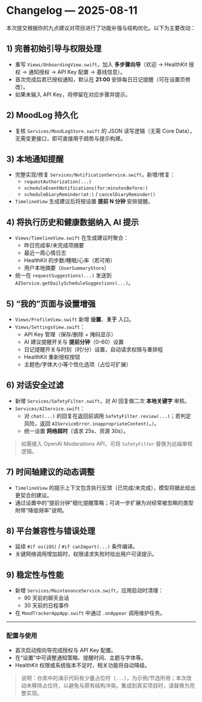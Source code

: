 # Changelog — 2025-08-11

本次提交根据你的九点建议对项目进行了功能补强与结构优化。以下为主要改动：

## 1) 完善初始引导与权限处理
- 重写 `Views/OnboardingView.swift`，加入 **多步骤向导**（欢迎 → HealthKit 授权 → 通知授权 → API Key 配置 → 基线信息）。
- 首次完成后若已授权通知，默认在 **21:00** 安排每日日记提醒（可在设置页修改）。
- 如果未输入 API Key，将停留在对应步骤并提示。

## 2) MoodLog 持久化
- 复核 `Services/MoodLogStore.swift` 的 JSON 读写逻辑（无需 Core Data）。无需变更接口，即可直接用于趋势与提示构建。

## 3) 本地通知提醒
- 完整实现/修复 `Services/NotificationService.swift`，新增/修复：
  - `requestAuthorization(...)`
  - `scheduleEventNotifications(for:minutesBefore:)`
  - `scheduleDiaryReminder(at:)` / `cancelDiaryReminder()`
- `TimelineView` 生成建议后将按设置 **提前 N 分钟** 安排提醒。

## 4) 将执行历史和健康数据纳入 AI 提示
- `Views/TimelineView.swift` 在生成建议时聚合：
  - 昨日完成率/未完成项摘要
  - 最近一周心情日志
  - HealthKit 的步数/睡眠/心率（若可用）
  - 用户本地摘要（`UserSummaryStore`）
- 统一在 `requestSuggestions(...)` 发送到 `AIService.getDailyScheduleSuggestions(...)`。

## 5) “我的”页面与设置增强
- `Views/ProfileView.swift` 新增 **设置**、**关于** 入口。
- `Views/SettingsView.swift`：
  - API Key 管理（保存/删除 + 掩码显示）
  - AI 建议提醒开关与 **提前分钟**（0–60）设置
  - 日记提醒开关与时刻（时/分）设置，自动请求权限与重排程
  - HealthKit 重新授权按钮
  - 主题色/字体大小等个性化选项（占位可扩展）

## 6) 对话安全过滤
- 新增 `Services/SafetyFilter.swift`，对 AI 回复做二次 **本地关键字** 审核。
- `Services/AIService.swift`：
  - 对 `chat(...)` 的回复在返回前调用 `SafetyFilter.review(...)`；若判定风险，返回 `AIServiceError.inappropriateContent(…)`。
  - 统一设置 **网络超时**（请求 25s、资源 30s）。

> 如需接入 OpenAI Moderations API，可将 `SafetyFilter` 替换为远端审核逻辑。

## 7) 时间轴建议的动态调整
- `TimelineView` 的提示上下文包含执行反馈（已完成/未完成），模型将据此给出更契合的建议。
- 通过设置中的“提前分钟”细化提醒策略；可进一步扩展为对经常被忽略的类型附带“降低频率”说明。

## 8) 平台兼容性与错误处理
- 延续 `#if os(iOS)` / `#if canImport(...)` 条件编译。
- 关键网络调用增加超时，权限请求失败时给出用户可读提示。

## 9) 稳定性与性能
- 新增 `Services/MaintenanceService.swift`，应用启动时清理：
  - 90 天前的聊天会话
  - 30 天前的日程事件
- 在 `MoodTrackerAppApp.swift` 中通过 `.onAppear` 调用维护任务。

---

### 配置与使用
- 首次启动按向导完成授权与 API Key 配置。
- 在“设置”中可调整通知策略、提醒时间、主题与字体等。
- HealthKit 权限或系统版本不足时，相关功能将自动降级。

> 说明：仓库中的演示代码有少量占位符（`...`），为示例/节选所用；本次改动未移除占位符，以避免与原有结构冲突。集成到真实项目时，请替换为完整实现。
